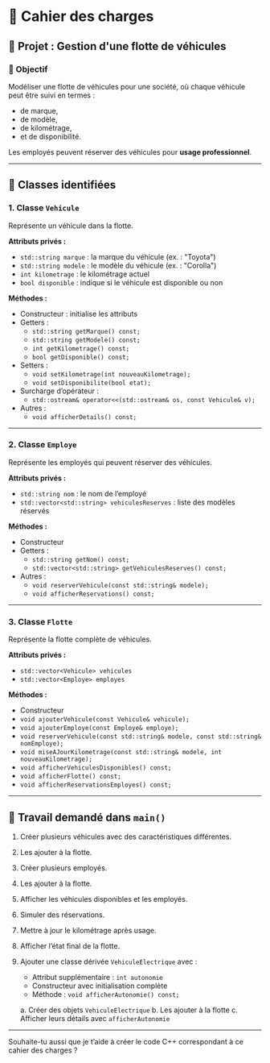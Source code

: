 # 📝 Cahier des charges

## 🎯 Projet : Gestion d'une flotte de véhicules

### 🎯 Objectif

Modéliser une flotte de véhicules pour une société, où chaque véhicule peut être suivi en termes :

- de marque,
- de modèle,
- de kilométrage,
- et de disponibilité.

Les employés peuvent réserver des véhicules pour **usage professionnel**.

---

## 🧱 Classes identifiées

### 1. Classe `Vehicule`

Représente un véhicule dans la flotte.

**Attributs privés :**

- `std::string marque` : la marque du véhicule (ex. : "Toyota")
- `std::string modele` : le modèle du véhicule (ex. : "Corolla")
- `int kilometrage` : le kilométrage actuel
- `bool disponible` : indique si le véhicule est disponible ou non

**Méthodes :**

- Constructeur : initialise les attributs
- Getters :
  - `std::string getMarque() const;`
  - `std::string getModele() const;`
  - `int getKilometrage() const;`
  - `bool getDisponible() const;`
- Setters :
  - `void setKilometrage(int nouveauKilometrage);`
  - `void setDisponibilite(bool etat);`
- Surcharge d’opérateur :
  - `std::ostream& operator<<(std::ostream& os, const Vehicule& v);`
- Autres :
  - `void afficherDetails() const;`

---

### 2. Classe `Employe`

Représente les employés qui peuvent réserver des véhicules.

**Attributs privés :**

- `std::string nom` : le nom de l’employé
- `std::vector<std::string> vehiculesReserves` : liste des modèles réservés

**Méthodes :**

- Constructeur
- Getters :
  - `std::string getNom() const;`
  - `std::vector<std::string> getVehiculesReserves() const;`
- Autres :
  - `void reserverVehicule(const std::string& modele);`
  - `void afficherReservations() const;`

---

### 3. Classe `Flotte`

Représente la flotte complète de véhicules.

**Attributs privés :**

- `std::vector<Vehicule> vehicules`
- `std::vector<Employe> employes`

**Méthodes :**

- Constructeur
- `void ajouterVehicule(const Vehicule& vehicule);`
- `void ajouterEmploye(const Employe& employe);`
- `void reserverVehicule(const std::string& modele, const std::string& nomEmploye);`
- `void miseAJourKilometrage(const std::string& modele, int nouveauKilometrage);`
- `void afficherVehiculesDisponibles() const;`
- `void afficherFlotte() const;`
- `void afficherReservationsEmployes() const;`

---

## 🔧 Travail demandé dans `main()`

1. Créer plusieurs véhicules avec des caractéristiques différentes.
2. Les ajouter à la flotte.
3. Créer plusieurs employés.
4. Les ajouter à la flotte.
5. Afficher les véhicules disponibles et les employés.
6. Simuler des réservations.
7. Mettre à jour le kilométrage après usage.
8. Afficher l’état final de la flotte.
9. Ajouter une classe dérivée `VehiculeElectrique` avec :

   - Attribut supplémentaire : `int autonomie`
   - Constructeur avec initialisation complète
   - Méthode : `void afficherAutonomie() const;`

   a. Créer des objets `VehiculeElectrique`
   b. Les ajouter à la flotte
   c. Afficher leurs détails avec `afficherAutonomie`

---

Souhaite-tu aussi que je t’aide à créer le code C++ correspondant à ce cahier des charges ?

